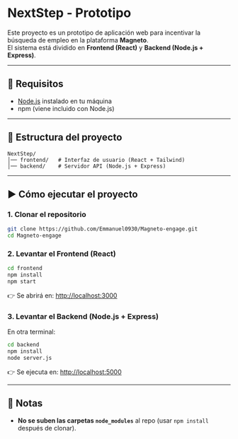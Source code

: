 # NextStep - Prototipo

Este proyecto es un prototipo de aplicación web para incentivar la búsqueda de empleo en la plataforma **Magneto**.  
El sistema está dividido en **Frontend (React)** y **Backend (Node.js + Express)**.

---

## 🚀 Requisitos
- [Node.js](https://nodejs.org/) instalado en tu máquina
- npm (viene incluido con Node.js)

---

## 📂 Estructura del proyecto
```
NextStep/
│── frontend/   # Interfaz de usuario (React + Tailwind)
│── backend/    # Servidor API (Node.js + Express)
```

---

## ▶️ Cómo ejecutar el proyecto

### 1. Clonar el repositorio
```bash
git clone https://github.com/Emmanuel0930/Magneto-engage.git
cd Magneto-engage
```

### 2. Levantar el Frontend (React)
```bash
cd frontend
npm install
npm start
```
👉 Se abrirá en: [http://localhost:3000](http://localhost:3000)

### 3. Levantar el Backend (Node.js + Express)
En otra terminal:
```bash
cd backend
npm install
node server.js
```
👉 Se ejecuta en: [http://localhost:5000](http://localhost:5000)

---

## 📝 Notas
- **No se suben las carpetas `node_modules`** al repo (usar `npm install` después de clonar).  
